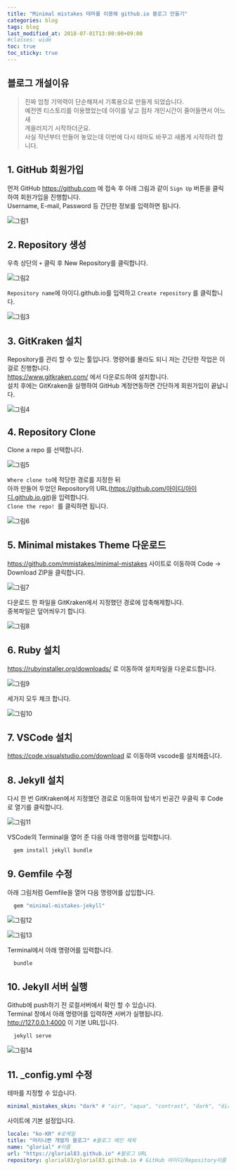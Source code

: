 ```yaml
---
title: "Minimal mistakes 테마를 이용해 github.io 블로그 만들기"
categories: blog
tags: blog
last_modified_at: 2018-07-01T13:00:00+09:00
#classes: wide
toc: true
toc_sticky: true
---
```


## 블로그 개설이유

> 진짜 엄청 기억력이 단순해져서 기록용으로 만들게 되었습니다.  
> 예전엔 티스토리를 이용했었는데 아이를 낳고 점차 개인시간이 줄어들면서 어느새  
> 게을러지기 시작하더군요.  
> 사실 작년부터 만들어 놓았는데 이번에 다시 테마도 바꾸고 새롭게 시작하려 합니다.

## 1. GitHub 회원가입

먼저 GitHub <https://github.com> 에 접속 후 아래 그림과 같이 `Sign Up` 버튼을 클릭하여 회원가입을 진행합니다.  
Username, E-mail, Password 등 간단한 정보를 입력하면 됩니다.

![그림1](/images/2020-09-18-11-42-47.png)

## 2. Repository 생성

우측 상단의 `+` 클릭 후 New Repository를 클릭합니다.

![그림2](/images/2020-09-18-11-51-37.png)

`Repository name`에 아이디.github.io를 입력하고 `Create repository` 를 클릭합니다.

![그림3](/images/2020-09-18-11-57-36.png)

## 3. GitKraken 설치

Repository를 관리 할 수 있는 툴입니다. 명령어를 몰라도 되니 저는 간단한 작업은 이걸로 진행합니다.  
<https://www.gitkraken.com/> 에서 다운로드하여 설치합니다.  
설치 후에는 GitKraken을 실행하여 GitHub 계정연동하면 간단하게 회원가입이 끝납니다.

![그림4](/images/2020-09-18-12-07-19.png)

## 4. Repository Clone

Clone a repo 를 선택합니다.

![그림5](/images/2020-09-18-12-13-33.png)

`Where clone to`에 적당한 경로를 지정한 뒤  
아까 만들어 두었던 Repository의 URL(https://github.com/아이디/아이디.github.io.git)을 입력합니다.  
`Clone the repo! `를 클릭하면 됩니다.

![그림6](/images/2020-09-18-12-17-58.png)

## 5. Minimal mistakes Theme 다운로드

<https://github.com/mmistakes/minimal-mistakes> 사이트로 이동하여 Code -> Download ZIP을 클릭합니다.

![그림7](/images/2020-09-18-12-21-36.png)

다운로드 한 파일을 GitKraken에서 지정했던 경로에 압축해제합니다.  
중복파일은 덮어씌우기 합니다.

![그림8](/images/2020-09-18-12-25-22.png)

## 6. Ruby 설치

<https://rubyinstaller.org/downloads/> 로 이동하여 설치파일을 다운로드합니다.

![그림9](/images/2020-09-18-12-30-20.png)

세가지 모두 체크 합니다.

![그림10](/images/2020-09-18-12-33-44.png)

## 7. VSCode 설치

<https://code.visualstudio.com/download> 로 이동하여 vscode를 설치해줍니다.

## 8. Jekyll 설치

다시 한 번 GitKraken에서 지정했던 경로로 이동하여 탑색기 빈공간 우클릭 후 Code로 열기를 클릭합니다.

![그림11](/images/2020-09-18-12-41-46.png)

VSCode의 Terminal을 열어 준 다음 아래 명령어를 입력합니다.

```ruby
  gem install jekyll bundle
```

## 9. Gemfile 수정

아래 그림처럼 Gemfile을 열어 다음 명령어를 삽입합니다.

```bash
  gem "minimal-mistakes-jekyll"
```

![그림12](/images/2020-09-18-12-48-47.png)

![그림13](/images/2020-09-18-12-50-55.png)

Terminal에서 아래 명령어를 입력합니다.

```bash
  bundle
```

## 10. Jekyll 서버 실행

Github에 push하기 전 로컬서버에서 확인 할 수 있습니다.  
Terminal 창에서 아래 명령어를 입력하면 서버가 실행됩니다.  
<http://127.0.0.1:4000> 이 기본 URL입니다.

```bash
  jekyll serve
```

![그림14](/images/2020-09-18-13-03-42.png)

## 11. \_config.yml 수정

테마를 지정할 수 있습니다.

```yaml
minimal_mistakes_skin: "dark" # "air", "aqua", "contrast", "dark", "dirt", "neon", "mint", "plum", "sunrise"
```

사이트에 기본 설정입니다.

```yaml
locale: "ko-KR" #로케일
title: "머리나쁜 개발자 블로그" #블로그 메인 제목
name: "glorial" #이름
url: "https://glorial83.github.io" #블로그 URL
repository: glorial83/glorial83.github.io # GitHub 아이디/Repository이름
```
